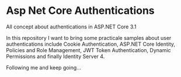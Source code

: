 # Asp Net Core Authentications
All concept about authentications in ASP.NET Core 3.1

In this repository I want to bring some practicale samples about user authentications include Cookie Authentication, ASP.NET Core Identity, Policies and Role Management, JWT Token Authentication, Dynamic Permissions and finally Identity Server 4.

Following me and keep going...
